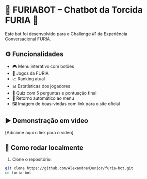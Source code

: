 # 🤖 FURIABOT – Chatbot da Torcida FURIA 🐗

Este bot foi desenvolvido para o Challenge #1 da Experiência Conversacional FURIA.

## ⚙️ Funcionalidades

- 🎮 Menu interativo com botões
- 📅 Jogos da FURIA
- 📈 Ranking atual
- 📊 Estatísticas dos jogadores
- 🧠 Quiz com 5 perguntas e pontuação final
- 🔁 Retorno automático ao menu
- 🖼️ Imagem de boas-vindas com link para o site oficial

## ▶️ Demonstração em vídeo

[Adicione aqui o link para o vídeo]

## 🚀 Como rodar localmente

1. Clone o repositório:
```bash
git clone https://github.com/AlexandreMJunior/furia-bot.git
cd furia-bot
